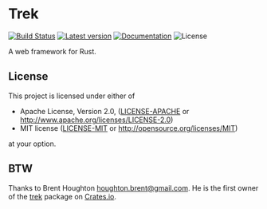 # Trek

[![Build Status](https://travis-ci.org/trek-rs/trek.svg?branch=master)](https://travis-ci.org/trek-rs/trek)
[![Latest version](https://img.shields.io/crates/v/trek.svg)](https://crates.io/crates/trek)
[![Documentation](https://docs.rs/trek/badge.svg)](https://docs.rs/trek)
![License](https://img.shields.io/crates/l/trek.svg)

A web framework for Rust.

## License

This project is licensed under either of

- Apache License, Version 2.0, ([LICENSE-APACHE](LICENSE-APACHE) or
  http://www.apache.org/licenses/LICENSE-2.0)
- MIT license ([LICENSE-MIT](LICENSE-MIT) or
  http://opensource.org/licenses/MIT)

at your option.

## BTW

Thanks to Brent Houghton <houghton.brent@gmail.com>. He is the first owner
of the [trek] package on [Crates.io].

[trek]: https://crates.io/crates/trek
[crates.io]: https://crates.io/
